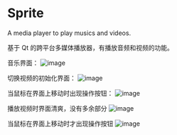 # Sprite
A media player to play musics and videos.

基于 Qt 的跨平台多媒体播放器，有播放音频和视频的功能。

音乐界面：
![image](htttps://github.com/caoyanjie/Sprite/raw/master/Images/ShowMusicGUI1.png)

切换视频的初始化界面：
![image](htttps://github.com/caoyanjie/Sprite/raw/master/Images/ShowVideoGUI1.png)

当鼠标在界面上移动时出现操作按钮：
![image](htttps://github.com/caoyanjie/Sprite/raw/master/Images/ShowVideoGUI2.png)

播放视频时界面清爽，没有多余部分
![image](htttps://github.com/caoyanjie/Sprite/raw/master/Images/ShowVideoGUI3.png)

当鼠标在界面上移动时才出现操作按钮
![image](htttps://github.com/caoyanjie/Sprite/raw/master/Images/ShowVideoGUI4.png)
